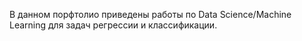 В данном порфтолио приведены работы по Data Science/Machine Learning для задач регрессии и классификации.
